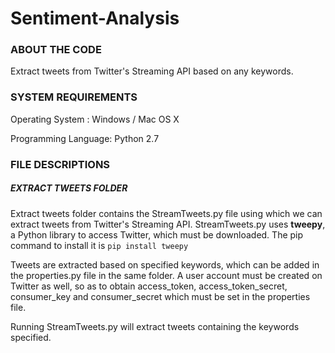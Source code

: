 # Sentiment-Analysis

### ABOUT THE CODE
Extract tweets from Twitter's Streaming API based on any keywords.

### SYSTEM REQUIREMENTS

Operating System : Windows / Mac OS X

Programming Language: Python 2.7

### FILE DESCRIPTIONS

##### EXTRACT TWEETS FOLDER

Extract tweets folder contains the StreamTweets.py file using which we can extract tweets from Twitter's Streaming API. StreamTweets.py uses **tweepy**, a Python library to access Twitter, which must be downloaded. The pip command to install it is `pip install tweepy` 

Tweets are extracted based on specified keywords, which can be added in the properties.py file in the same folder. A user account must be created on Twitter as well, so as to obtain access_token, access_token_secret, consumer_key and consumer_secret which must be set in the properties file. 

Running StreamTweets.py will extract tweets containing the keywords specified.

